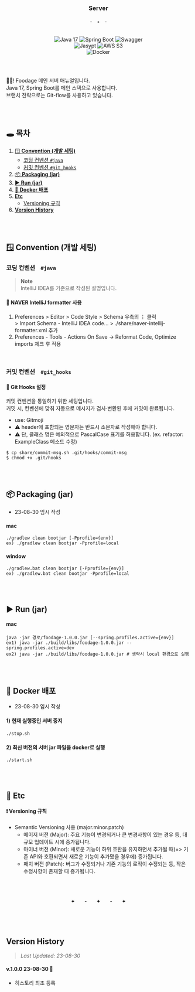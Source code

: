 <div align="center" style="margin-top: 1em; margin-bottom: 3em;">
  <h3>Server</h3>
   -ㅤ◦ㅤ-
  <br/><br/>

![Java 17](https://img.shields.io/badge/Java_17-007396?style=for-the-badge&logo=OpenJDK&logoColor=white)
![Spring Boot](https://img.shields.io/badge/Spring_Boot__3.1.3-6DB33F?style=for-the-badge&logo=html5&logoColor=white)
![Swagger](https://img.shields.io/badge/Swagger__3.0.0-85EA2D?style=for-the-badge&logo=html5&logoColor=white) <br/>
![Jasypt](https://img.shields.io/badge/Jasypt__3.0.4-00bfb3?style=for-the-badge&logo=html5&logoColor=white)
![AWS S3](https://img.shields.io/badge/AWS_S3-527FFF?style=for-the-badge&logo=amazons3&logoColor=white) <br/>
![Docker](https://img.shields.io/badge/Docker-2496ED?style=for-the-badge&logo=html5&logoColor=white)

</div> <br/>
👋🏻! Foodage 메인 서버 매뉴얼입니다. <br/>
Java 17, Spring Boot를 메인 스택으로 사용합니다. <br/>
브랜치 전략으로는 Git-flow를 사용하고 있습니다.



<br/><br/>

## 🕳 목차

1. [🪟 **Convention (개발 세팅)**](#-convention--개발-세팅-)
    - [코딩 컨벤션 ``#java``](#코딩-컨벤션-ㅤ-java)
    - [커밋 컨벤션 ``#git_hooks``](#커밋-컨벤션-ㅤ-githooks)
2. [📦 **Packaging (jar)**](#-packaging--jar-)
3. [▶️ **Run (jar)**](#-run--jar-)
4. [🚪 **Docker 배포**](#-docker-배포)
5. [**Etc**](#-etc)
    - [Versioning 규칙](#-versioning-규칙)
6. [**Version History**](#version-history)

<br/><br/>

## 🪟 Convention (개발 세팅)

### **코딩 컨벤션**ㅤ``#java``

> **Note**  
> IntelliJ IDEA를 기준으로 작성된 설명입니다.

#### 📗 NAVER IntelliJ formatter 사용

1. Preferences > Editor > Code Style > Schema 우측의 ⋮ 클릭 <br/> >
   Import Schema - IntelliJ IDEA code... > ./share/naver-intellij-formatter.xml 추가
2. Preferences - Tools - Actions On Save -> Reformat Code, Optimize imports 체크 후 적용

<br/>

### **커밋 컨벤션**ㅤ``#git_hooks``

#### 📔 Git Hooks 설정

커밋 컨벤션을 통일하기 위한 세팅입니다. <br/>
커밋 시, 컨벤션에 맞춰 자동으로 메시지가 검사·변환된 후에 커밋이 완료됩니다.

- use: Gitmoji
- ⚠️ header에 포함되는 영문자는 반드시 소문자로 작성해야 합니다.
- ⚠️ 단, 클래스 명은 예외적으로 PascalCase 표기를 허용합니다. (ex. refactor: ExampleClass 메소드 수정)

```
$ cp share/commit-msg.sh .git/hooks/commit-msg
$ chmod +x .git/hooks
```

<br/><br/>

## 📦 Packaging (jar)

- 23-08-30 임시 작성

#### mac

```
./gradlew clean bootjar [-Pprofile={env}]
ex) ./gradlew clean bootjar -Pprofile=local
```

#### window

```
./gradlew.bat clean bootjar [-Pprofile={env}]
ex) ./gradlew.bat clean bootjar -Pprofile=local
```

<br/><br/>

## ▶️ Run (jar)

#### mac

```
java -jar 경로/foodage-1.0.0.jar [--spring.profiles.active={env}]
ex1) java -jar ./build/libs/foodage-1.0.0.jar --spring.profiles.active=dev
ex2) java -jar ./build/libs/foodage-1.0.0.jar # 생략시 local 환경으로 실행
```

<br/><br/>

## 🚪 Docker 배포

- 23-08-30 임시 작성

#### 1) 현재 실행중인 서버 중지

```
./stop.sh
```

#### 2) 최신 버전의 서버 jar 파일을 docker로 실행

```
./start.sh
```

<br/><br/>

## 📝 Etc

#### ❗️ Versioning 규칙

- Semantic Versioning 사용 (major.minor.patch)
    - 메이저 버전 (Major): 주요 기능이 변경되거나 큰 변경사항이 있는 경우 등, 대규모 업데이트 시에 증가됩니다.
    - 마이너 버전 (Minor): 새로운 기능이 하위 호환을 유지하면서 추가될 때(=> 기존 API와 호환되면서 새로운 기능이 추가됐을 경우에) 증가됩니다.
    - 패치 버전 (Patch): 버그가 수정되거나 기존 기능의 로직이 수정되는 등, 작은 수정사항이 존재할 때 증가됩니다.

<br/><br/>

<div align="center" style="margin-top: 1em; margin-bottom: 3em;">
 ✦ㅤㅤ-ㅤㅤ✦ㅤㅤ-ㅤㅤ✦<br/>
</div><br/>

## Version History

> _Last Updated: 23-08-30_

#### v.1.0.0 23-08-30 📍

- 히스토리 최초 등록

